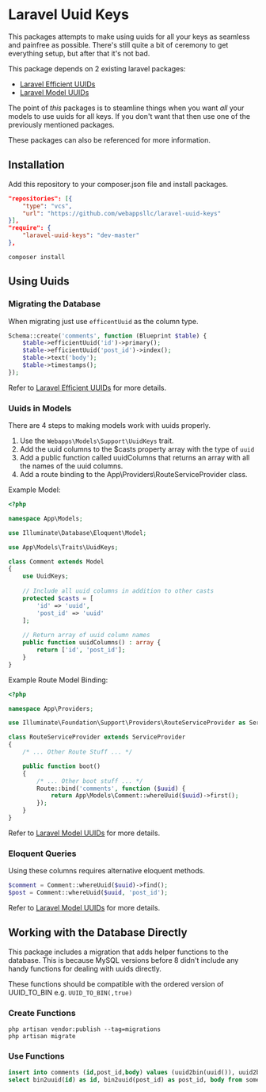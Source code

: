 # Laravel Uuid Keys

This packages attempts to make using uuids for all your keys as seamless and painfree as possible. There's still quite a bit of ceremony to get everything setup, but after that it's not bad.

This package depends on 2 existing laravel packages:
- [Laravel Efficient UUIDs](https://github.com/michaeldyrynda/laravel-efficient-uuid)
- [Laravel Model UUIDs](https://github.com/michaeldyrynda/laravel-model-uuid)

The point of _this_ packages is to steamline things when you want _all_ your models to use uuids for all keys. If you don't want that then use one of the previously mentioned packages.

These packages can also be referenced for more information.

## Installation

Add this repository to your composer.json file and install packages.

```json
"repositories": [{
    "type": "vcs",
    "url": "https://github.com/webappsllc/laravel-uuid-keys"
}],
"require": {
    "laravel-uuid-keys": "dev-master"
},
```

```shell
composer install
```

## Using Uuids

### Migrating the Database

When migrating just use `efficentUuid` as the column type.

```php
Schema::create('comments', function (Blueprint $table) {
    $table->efficientUuid('id')->primary();
    $table->efficientUuid('post_id')->index();
    $table->text('body');
    $table->timestamps();
});
```

Refer to [Laravel Efficient UUIDs](https://github.com/michaeldyrynda/laravel-efficient-uuid) for more details.

### Uuids in Models

There are 4 steps to making models work with uuids properly.

1. Use the `Webapps\Models\Support\UuidKeys` trait.
2. Add the uuid columns to the $casts property array with the type of `uuid`
3. Add a public function called uuidColumns that returns an array with all the names of the uuid columns.
4. Add a route binding to the App\Providers\RouteServiceProvider class.

Example Model:

```php
<?php

namespace App\Models;

use Illuminate\Database\Eloquent\Model;

use App\Models\Traits\UuidKeys;

class Comment extends Model
{
    use UuidKeys;
    
    // Include all uuid columns in addition to other casts
    protected $casts = [
        'id' => 'uuid',
        'post_id' => 'uuid'
    ];
    
    // Return array of uuid column names
    public function uuidColumns() : array {
        return ['id', 'post_id'];
    }
}
```

Example Route Model Binding:

```php
<?php

namespace App\Providers;

use Illuminate\Foundation\Support\Providers\RouteServiceProvider as ServiceProvider;

class RouteServiceProvider extends ServiceProvider
{
    /* ... Other Route Stuff ... */

    public function boot()
    {
        /* ... Other boot stuff ... */
        Route::bind('comments', function ($uuid) {
            return App\Models\Comment::whereUuid($uuid)->first();
        });
    }
}
```

Refer to [Laravel Model UUIDs](https://github.com/michaeldyrynda/laravel-model-uuid) for more details.

### Eloquent Queries

Using these columns requires alternative eloquent methods.

```php
$comment = Comment::whereUuid($uuid)->find();
$post = Comment::whereUuid($uuid, 'post_id');
```

Refer to [Laravel Model UUIDs](https://github.com/michaeldyrynda/laravel-model-uuid) for more details.

## Working with the Database Directly

This package includes a migration that adds helper functions to the database. This is because MySQL versions before 8 didn't include any handy functions for dealing with uuids directly.

These functions should be compatible with the ordered version of UUID_TO_BIN e.g. `UUID_TO_BIN(,true)`

### Create Functions

```shell
php artisan vendor:publish --tag=migrations
php artisan migrate
```

### Use Functions

```sql
insert into comments (id,post_id,body) values (uuid2bin(uuid()), uuid2bin('555f470a-33f8-11ea-850d-2e728ce88125'), 'Comment Body');
select bin2uuid(id) as id, bin2uuid(post_id) as post_id, body from some_table;
```
